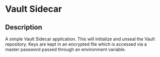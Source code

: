 # Vault Sidecar

## Description
A simple Vault Sidecar application. This will initialize and unseal the Vault repository. Keys are kept in an encrypted file which is accessed via a master password passed through an environment variable.
